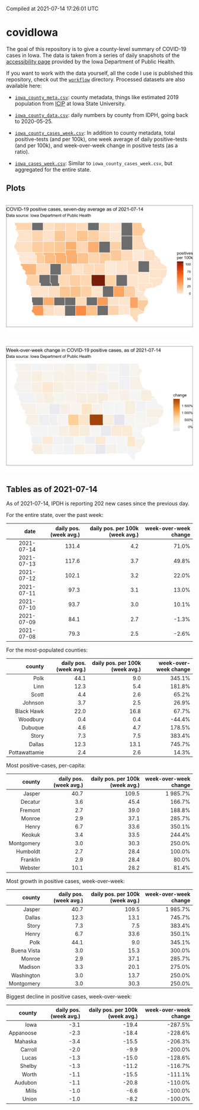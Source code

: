 Compiled at 2021-07-14 17:26:01 UTC

<!-- README.md is generated from README.Rmd. Please edit that file -->

# covidIowa

<!-- badges: start -->

<!-- badges: end -->

The goal of this repository is to give a county-level summary of
COVID-19 cases in Iowa. The data is taken from a series of daily
snapshots of the [accessibility
page](https://coronavirus.iowa.gov/pages/access) provided by the Iowa
Department of Public Health.

If you want to work with the data yourself, all the code I use is
published this repository, check out the [`workflow`](workflow)
directory. Processed datasets are also available here:

  - [`iowa_county_meta.csv`](https://raw.githubusercontent.com/ijlyttle/covidIowa/master/workflow/data/99-publish/iowa_county_meta.csv):
    county metadata, things like estimated 2019 population from
    [ICIP](https://www.icip.iastate.edu/tables/population/counties-estimates)
    at Iowa State University.

  - [`iowa_county_data.csv`](https://raw.githubusercontent.com/ijlyttle/covidIowa/master/workflow/data/99-publish/iowa_county_data.csv):
    daily numbers by county from IDPH, going back to 2020-05-25.

  - [`iowa_county_cases_week.csv`](https://raw.githubusercontent.com/ijlyttle/covidIowa/master/workflow/data/99-publish/iowa_county_data.csv):
    In addition to county metadata, total positive-tests (and per 100k),
    one week average of daily positive-tests (and per 100k), and
    week-over-week change in positive tests (as a ratio).

  - [`iowa_cases_week.csv`](https://raw.githubusercontent.com/ijlyttle/covidIowa/master/workflow/data/99-publish/iowa_cases_week.csv):
    Similar to `iowa_county_cases_week.csv`, but aggregated for the
    entire state.

## Plots

![](workflow/data/99-publish/iowa_cases.png)

![](workflow/data/99-publish/iowa_change.png)

## Tables as of 2021-07-14

As of 2021-07-14, IPDH is reporting 202 new cases since the previous
day.

For the entire state, over the past week:

|       date | daily pos. (week avg.) | daily pos. per 100k (week avg.) | week-over-week change |
| ---------: | ---------------------: | ------------------------------: | --------------------: |
| 2021-07-14 |                  131.4 |                             4.2 |                 71.0% |
| 2021-07-13 |                  117.6 |                             3.7 |                 49.8% |
| 2021-07-12 |                  102.1 |                             3.2 |                 22.0% |
| 2021-07-11 |                   97.3 |                             3.1 |                 13.0% |
| 2021-07-10 |                   93.7 |                             3.0 |                 10.1% |
| 2021-07-09 |                   84.1 |                             2.7 |                \-1.3% |
| 2021-07-08 |                   79.3 |                             2.5 |                \-2.6% |

For the most-populated counties:

|        county | daily pos. (week avg.) | daily pos. per 100k (week avg.) | week-over-week change |
| ------------: | ---------------------: | ------------------------------: | --------------------: |
|          Polk |                   44.1 |                             9.0 |                345.1% |
|          Linn |                   12.3 |                             5.4 |                181.8% |
|         Scott |                    4.4 |                             2.6 |                 65.2% |
|       Johnson |                    3.7 |                             2.5 |                 26.9% |
|    Black Hawk |                   22.0 |                            16.8 |                 67.7% |
|      Woodbury |                    0.4 |                             0.4 |               \-44.4% |
|       Dubuque |                    4.6 |                             4.7 |                178.5% |
|         Story |                    7.3 |                             7.5 |                383.4% |
|        Dallas |                   12.3 |                            13.1 |                745.7% |
| Pottawattamie |                    2.4 |                             2.6 |                 14.3% |

Most positive-cases, per-capita:

|     county | daily pos. (week avg.) | daily pos. per 100k (week avg.) | week-over-week change |
| ---------: | ---------------------: | ------------------------------: | --------------------: |
|     Jasper |                   40.7 |                           109.5 |              1 985.7% |
|    Decatur |                    3.6 |                            45.4 |                166.7% |
|    Fremont |                    2.7 |                            39.0 |                188.8% |
|     Monroe |                    2.9 |                            37.1 |                285.7% |
|      Henry |                    6.7 |                            33.6 |                350.1% |
|     Keokuk |                    3.4 |                            33.5 |                244.4% |
| Montgomery |                    3.0 |                            30.3 |                250.0% |
|   Humboldt |                    2.7 |                            28.4 |                100.0% |
|   Franklin |                    2.9 |                            28.4 |                 80.0% |
|    Webster |                   10.1 |                            28.2 |                 81.4% |

Most growth in positive cases, week-over-week:

|      county | daily pos. (week avg.) | daily pos. per 100k (week avg.) | week-over-week change |
| ----------: | ---------------------: | ------------------------------: | --------------------: |
|      Jasper |                   40.7 |                           109.5 |              1 985.7% |
|      Dallas |                   12.3 |                            13.1 |                745.7% |
|       Story |                    7.3 |                             7.5 |                383.4% |
|       Henry |                    6.7 |                            33.6 |                350.1% |
|        Polk |                   44.1 |                             9.0 |                345.1% |
| Buena Vista |                    3.0 |                            15.3 |                300.0% |
|      Monroe |                    2.9 |                            37.1 |                285.7% |
|     Madison |                    3.3 |                            20.1 |                275.0% |
|  Washington |                    3.0 |                            13.7 |                250.0% |
|  Montgomery |                    3.0 |                            30.3 |                250.0% |

Biggest decline in positive cases, week-over-week:

|    county | daily pos. (week avg.) | daily pos. per 100k (week avg.) | week-over-week change |
| --------: | ---------------------: | ------------------------------: | --------------------: |
|      Iowa |                  \-3.1 |                          \-19.4 |              \-287.5% |
| Appanoose |                  \-2.3 |                          \-18.4 |              \-228.6% |
|   Mahaska |                  \-3.4 |                          \-15.5 |              \-206.3% |
|   Carroll |                  \-2.0 |                           \-9.9 |              \-200.0% |
|     Lucas |                  \-1.3 |                          \-15.0 |              \-128.6% |
|    Shelby |                  \-1.3 |                          \-11.2 |              \-116.7% |
|     Worth |                  \-1.1 |                          \-15.5 |              \-111.1% |
|   Audubon |                  \-1.1 |                          \-20.8 |              \-110.0% |
|     Mills |                  \-1.0 |                           \-6.6 |              \-100.0% |
|     Union |                  \-1.0 |                           \-8.2 |              \-100.0% |
